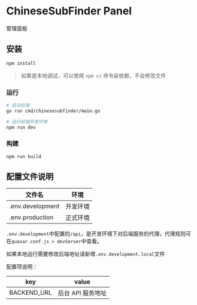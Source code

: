# ChineseSubFinder Panel

管理面板

## 安装

```bash
npm install
```

> 如果是本地调试，可以使用 `npm ci` 命令装依赖，不会修改文件

### 运行

```bash
# 启动后端
go run cmd/chinesesubfinder/main.go

# 运行前端开发环境
npm run dev
```

### 构建

```bash
npm run build
```

## 配置文件说明

| 文件名           | 环境     |
| ---------------- | -------- |
| .env.development | 开发环境 |
| .env.production  | 正式环境 |

`.env.development`中配置的`/api`，是开发环境下对后端服务的代理，代理规则可在`quasar.conf.js > devServer`中查看。

如果本地运行需要修改后端地址请新增`.env.development.local`文件

配置项说明：

| key         | value             |
| ----------- | ----------------- |
| BACKEND_URL | 后台 API 服务地址 |
